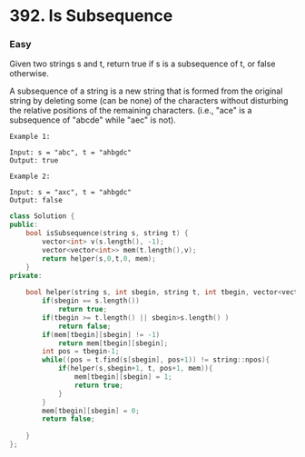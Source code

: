 # 392. Is Subsequence
### Easy

Given two strings s and t, return true if s is a subsequence of t, or false otherwise.

A subsequence of a string is a new string that is formed from the original string by deleting some (can be none) of the characters without disturbing the relative positions of the remaining characters. (i.e., "ace" is a subsequence of "abcde" while "aec" is not).

 

    Example 1:

    Input: s = "abc", t = "ahbgdc"
    Output: true

    Example 2:

    Input: s = "axc", t = "ahbgdc"
    Output: false

```cpp
class Solution {
public:
    bool isSubsequence(string s, string t) {
        vector<int> v(s.length(), -1);
        vector<vector<int>> mem(t.length(),v);
        return helper(s,0,t,0, mem);
    }
private:
    
    bool helper(string s, int sbegin, string t, int tbegin, vector<vector<int>>&mem){
        if(sbegin == s.length())
            return true;
        if(tbegin >= t.length() || sbegin>s.length() )
            return false;
        if(mem[tbegin][sbegin] != -1)
            return mem[tbegin][sbegin];
        int pos = tbegin-1;
        while((pos = t.find(s[sbegin], pos+1)) != string::npos){
            if(helper(s,sbegin+1, t, pos+1, mem)){
                mem[tbegin][sbegin] = 1;
                return true;
            }   
        }
        mem[tbegin][sbegin] = 0;
        return false;
        
    }
};
```